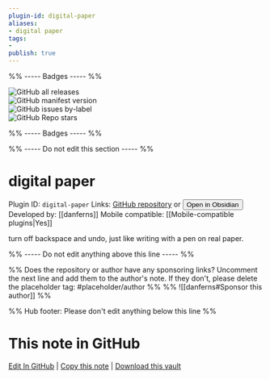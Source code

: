 ```yaml
---
plugin-id: digital-paper
aliases:
- digital paper
tags: 
- 
publish: true
---
```


%% ----- Badges ----- %%

![GitHub all releases](https://img.shields.io/github/downloads/danferns/digital-paper-obsidian-plugin/total?color=573E7A&logo=github&style=for-the-badge)   
![GitHub manifest version](https://img.shields.io/github/manifest-json/v/danferns/digital-paper-obsidian-plugin?color=573E7A&logo=github&style=for-the-badge)   
![GitHub issues by-label](https://img.shields.io/github/issues/danferns/digital-paper-obsidian-plugin/help%20wanted?color=573E7A&logo=github&style=for-the-badge)   
![GitHub Repo stars](https://img.shields.io/github/stars/danferns/digital-paper-obsidian-plugin?color=573E7A&logo=github&style=for-the-badge)

%% ----- Badges ----- %%

%% ----- Do not edit this section ----- %%

# digital paper

Plugin ID: `digital-paper`
Links: [GitHub repository](https://github.com/danferns/digital-paper-obsidian-plugin) or [<button id=HH>Open in Obsidian</button>](obsidian://show-plugin?id=digital-paper)
Developed by: [[danferns]]
Mobile compatible: [[Mobile-compatible plugins|Yes]]

turn off backspace and undo, just like writing with a pen on real paper.

%% ----- Do not edit anything above this line ----- %% 

%% Does the repository or author have any sponsoring links? Uncomment the next line and add them to the author's note. If they don't, please delete the placeholder tag: #placeholder/author %%
%% ![[danferns#Sponsor this author]] %%

%% Hub footer: Please don't edit anything below this line %%

# This note in GitHub

<span class="git-footer">[Edit In GitHub](https://github.dev/obsidian-community/obsidian-hub/blob/main/02%20-%20Community%20Expansions/02.05%20All%20Community%20Expansions/Plugins/digital-paper.md "git-hub-edit-note") | [Copy this note](https://raw.githubusercontent.com/obsidian-community/obsidian-hub/main/02%20-%20Community%20Expansions/02.05%20All%20Community%20Expansions/Plugins/digital-paper.md "git-hub-copy-note") | [Download this vault](https://github.com/obsidian-community/obsidian-hub/archive/refs/heads/main.zip "git-hub-download-vault") </span>
